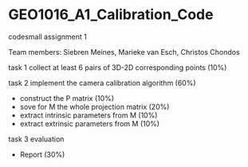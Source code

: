 # GEO1016_A1_Calibration_Code
codesmall assignment 1

Team members: Siebren Meines, Marieke van Esch, Christos Chondos 

task 1 collect at least 6 pairs of 3D-2D corresponding points (10%)

task 2 implement the camera calibration algorithm (60%)
- construct the P matrix (10%)
- sove for M the whole projection matrix (20%)
- extract intrinsic parameters from M (10%)
- extract extrinsic parameters from M (10%)

task 3 evaluation
- Report (30%)

